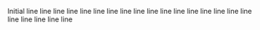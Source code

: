 Initial line
line
line
line
line
line
line
line
line
line
line
line
line
line
line
line
line
line
line
line
line
line
